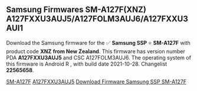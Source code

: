 <h2>Samsung Firmwares SM-A127F(XNZ) A127FXXU3AUJ5/A127FOLM3AUJ6/A127FXXU3AUI1</h2>
Download the Samsung firmware for the ✅ <strong>Samsung SSP </strong> ⭐ <strong>SM-A127F</strong> with product code <strong>XNZ</strong> <strong> from New Zealand</strong>. This firmware has version number PDA <strong>A127FXXU3AUJ5</strong> and CSC A127FOLM3AUJ6. The operating system of this firmware is Android R , with build date 2021-10-28. Changelist <strong>22565658</strong>.


[SM-A127F](https://samfirm.shop/samsung/model/SM-A127F)
[A127FXXU3AUJ5](https://samfirm.shop/samsung/pda/A127FXXU3AUJ5)
[Download Firmware Samsung SSP SM-A127F](https://samfirm.shop/samsung/firmware/469732)
